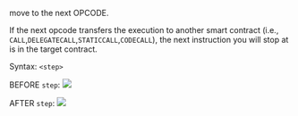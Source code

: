 
move to the next OPCODE.

If the next opcode transfers the execution to another smart contract (i.e., `CALL`,`DELEGATECALL`,`STATICCALL`,`CODECALL`), the next instruction you will stop at is in the target contract.

Syntax: `<step>`

BEFORE `step`:
![](../../imgs/step_before.png)

AFTER `step`:
![](../../imgs/step_after.png)